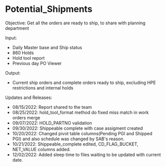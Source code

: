 # Potential_Shipments

Objective:
Get all the orders are ready to ship, to share with planning department

Input:

 * Daily Master base and Ship status
 * 860 Holds
 * Hold tool report
 * Previous day PO Viewer

Output:

  * Current ship orders and complete orders ready to ship, excluding HPE restrictions and internal holds

Updates and Releases:

  * 08/15/2022: Report shared to the team
  * 08/25/2022: hold_tool_format method do fixed miss match in work orders merge
  * 09/07/2022: HOLD_PARTNO validation
  * 09/30/2022: Shippeable complete with case assigment created
  * 10/20/2022: Changed pivot table columns(Pending PGI and Shipped PGI) and also schedule was changed by SAB's reason.
  * 10/21/2022: Shippeable_complete edited, CD_FLAG_BUCKET, NET_VALUE columns added.
  * 12/02/2022: Added sleep time to files waiting to be updated with current date.  